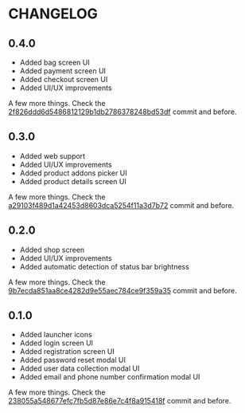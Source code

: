 # CHANGELOG

## 0.4.0

* Added bag screen UI
* Added payment screen UI
* Added checkout screen UI
* Added UI/UX improvements

A few more things. Check the [2f826ddd6d5486812129b1db2786378248bd53df](https://github.com/DeliMais/delimais_customer/tree/2f826ddd6d5486812129b1db2786378248bd53df) commit and before.

## 0.3.0

* Added web support
* Added UI/UX improvements
* Added product addons picker UI
* Added product details screen UI

A few more things. Check the [a29103f489d1a42453d8603dca5254f11a3d7b72](https://github.com/DeliMais/delimais_customer/tree/a29103f489d1a42453d8603dca5254f11a3d7b72) commit and before.

## 0.2.0

* Added shop screen
* Added UI/UX improvements
* Added automatic detection of status bar brightness

A few more things. Check the [9b7ecda851aa8ce4282d9e55aec784ce9f359a35](https://github.com/DeliMais/delimais_customer/tree/9b7ecda851aa8ce4282d9e55aec784ce9f359a35) commit and before.

## 0.1.0

* Added launcher icons
* Added login screen UI
* Added registration screen UI
* Added password reset modal UI
* Added user data collection modal UI
* Added email and phone number confirmation modal UI

A few more things. Check the [238055a548677efc7fb5d87e86e7c4f8a915418f](https://github.com/DeliMais/delimais_customer/tree/238055a548677efc7fb5d87e86e7c4f8a915418f) commit and before.
